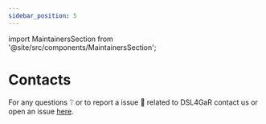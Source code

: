 ```yaml
---
sidebar_position: 5
---
```


import MaintainersSection from '@site/src/components/MaintainersSection';

# Contacts

<MaintainersSection />

For any questions ❔ or to report a issue 🚩 related to DSL4GaR contact us or open an issue [here](https://github.com/antbucc/GRL/issues).<br /><br />